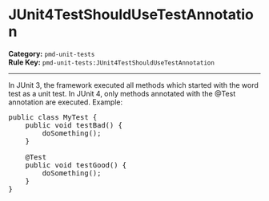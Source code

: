 # JUnit4TestShouldUseTestAnnotation
**Category:** `pmd-unit-tests`<br/>
**Rule Key:** `pmd-unit-tests:JUnit4TestShouldUseTestAnnotation`<br/>


-----

In JUnit 3, the framework executed all methods which started with the word test as a unit test.
In JUnit 4, only methods annotated with the @Test annotation are executed. Example:
<pre>
public class MyTest {
    public void testBad() {
        doSomething();
    }

	@Test
    public void testGood() {
        doSomething();
    }
}
</pre>
